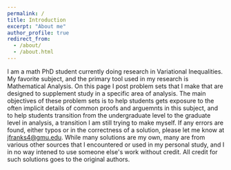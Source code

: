 ```yaml
---
permalink: /
title: Introduction
excerpt: "About me"
author_profile: true
redirect_from: 
  - /about/
  - /about.html
---
```

I am a math PhD student currently doing research in Variational Inequalities. My favorite subject, and the primary tool used in my research is Mathematical Analysis. On this page I post problem sets that I make that are designed to supplement study in a specific area of analysis. The main objectives of these problem sets is to help students gets exposure to the often implicit details of common proofs and arguemnts in this subject, and to help students transition from the undergraduate level to the graduate level in analysis, a transition I am still trying to make myself. If any errors are found, either typos or in the correctness of a solution, please let me know at jfranks4@gmu.edu. While many solutions are my own, many are from various other sources that I encountered or used in my personal study, and I in no way intened to use someone else's work without credit. All credit for such solutions goes to the original authors.      
